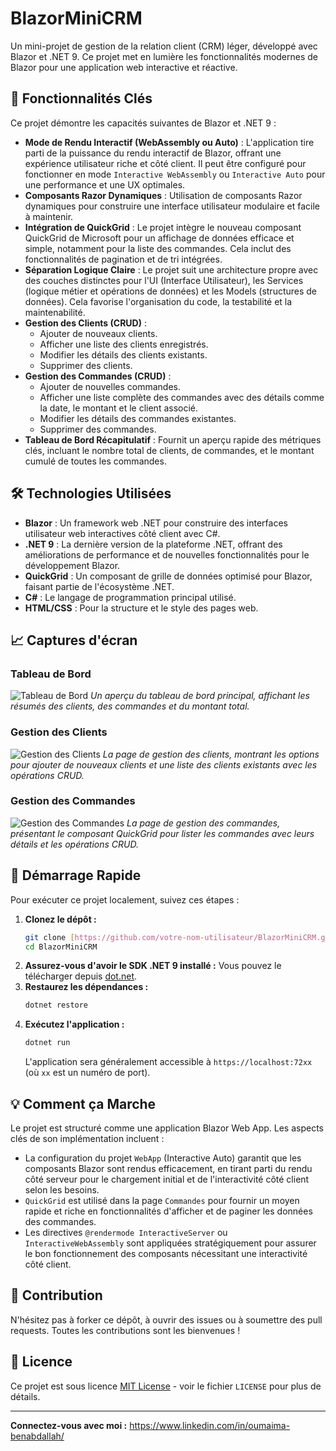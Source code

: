 # BlazorMiniCRM

Un mini-projet de gestion de la relation client (CRM) léger, développé avec Blazor et .NET 9. Ce projet met en lumière les fonctionnalités modernes de Blazor pour une application web interactive et réactive.

## 🚀 Fonctionnalités Clés

Ce projet démontre les capacités suivantes de Blazor et .NET 9 :

-   **Mode de Rendu Interactif (WebAssembly ou Auto)** : L'application tire parti de la puissance du rendu interactif de Blazor, offrant une expérience utilisateur riche et côté client. Il peut être configuré pour fonctionner en mode `Interactive WebAssembly` ou `Interactive Auto` pour une performance et une UX optimales.
-   **Composants Razor Dynamiques** : Utilisation de composants Razor dynamiques pour construire une interface utilisateur modulaire et facile à maintenir.
-   **Intégration de QuickGrid** : Le projet intègre le nouveau composant QuickGrid de Microsoft pour un affichage de données efficace et simple, notamment pour la liste des commandes. Cela inclut des fonctionnalités de pagination et de tri intégrées.
-   **Séparation Logique Claire** : Le projet suit une architecture propre avec des couches distinctes pour l'UI (Interface Utilisateur), les Services (logique métier et opérations de données) et les Models (structures de données). Cela favorise l'organisation du code, la testabilité et la maintenabilité.
-   **Gestion des Clients (CRUD)** :
    -   Ajouter de nouveaux clients.
    -   Afficher une liste des clients enregistrés.
    -   Modifier les détails des clients existants.
    -   Supprimer des clients.
-   **Gestion des Commandes (CRUD)** :
    -   Ajouter de nouvelles commandes.
    -   Afficher une liste complète des commandes avec des détails comme la date, le montant et le client associé.
    -   Modifier les détails des commandes existantes.
    -   Supprimer des commandes.
-   **Tableau de Bord Récapitulatif** : Fournit un aperçu rapide des métriques clés, incluant le nombre total de clients, de commandes, et le montant cumulé de toutes les commandes.

## 🛠️ Technologies Utilisées

-   **Blazor** : Un framework web .NET pour construire des interfaces utilisateur web interactives côté client avec C#.
-   **.NET 9** : La dernière version de la plateforme .NET, offrant des améliorations de performance et de nouvelles fonctionnalités pour le développement Blazor.
-   **QuickGrid** : Un composant de grille de données optimisé pour Blazor, faisant partie de l'écosystème .NET.
-   **C#** : Le langage de programmation principal utilisé.
-   **HTML/CSS** : Pour la structure et le style des pages web.
  ## 📈 Captures d'écran

### Tableau de Bord
![Tableau de Bord](images/Dashboard.jpg)
*Un aperçu du tableau de bord principal, affichant les résumés des clients, des commandes et du montant total.*

### Gestion des Clients
![Gestion des Clients](images/Clients.jpg)
*La page de gestion des clients, montrant les options pour ajouter de nouveaux clients et une liste des clients existants avec les opérations CRUD.*

### Gestion des Commandes
![Gestion des Commandes](images/Orders.jpg)
*La page de gestion des commandes, présentant le composant QuickGrid pour lister les commandes avec leurs détails et les opérations CRUD.*

## 🚀 Démarrage Rapide

Pour exécuter ce projet localement, suivez ces étapes :

1.  **Clonez le dépôt :**
    ```bash
    git clone [https://github.com/votre-nom-utilisateur/BlazorMiniCRM.git](https://github.com/votre-nom-utilisateur/BlazorMiniCRM.git)
    cd BlazorMiniCRM
    ```
2.  **Assurez-vous d'avoir le SDK .NET 9 installé :**
    Vous pouvez le télécharger depuis [dot.net](https://dotnet.microsoft.com/download/dotnet/9.0).
3.  **Restaurez les dépendances :**
    ```bash
    dotnet restore
    ```
4.  **Exécutez l'application :**
    ```bash
    dotnet run
    ```
    L'application sera généralement accessible à `https://localhost:72xx` (où `xx` est un numéro de port).

## 💡 Comment ça Marche

Le projet est structuré comme une application Blazor Web App. Les aspects clés de son implémentation incluent :

-   La configuration du projet `WebApp` (Interactive Auto) garantit que les composants Blazor sont rendus efficacement, en tirant parti du rendu côté serveur pour le chargement initial et de l'interactivité côté client selon les besoins.
-   `QuickGrid` est utilisé dans la page `Commandes` pour fournir un moyen rapide et riche en fonctionnalités d'afficher et de paginer les données des commandes.
-   Les directives `@rendermode InteractiveServer` ou `InteractiveWebAssembly` sont appliquées stratégiquement pour assurer le bon fonctionnement des composants nécessitant une interactivité côté client.

## 🤝 Contribution

N'hésitez pas à forker ce dépôt, à ouvrir des issues ou à soumettre des pull requests. Toutes les contributions sont les bienvenues !

## 📄 Licence

Ce projet est sous licence [MIT License](LICENSE) - voir le fichier `LICENSE` pour plus de détails.

---

**Connectez-vous avec moi :**
https://www.linkedin.com/in/oumaima-benabdallah/
